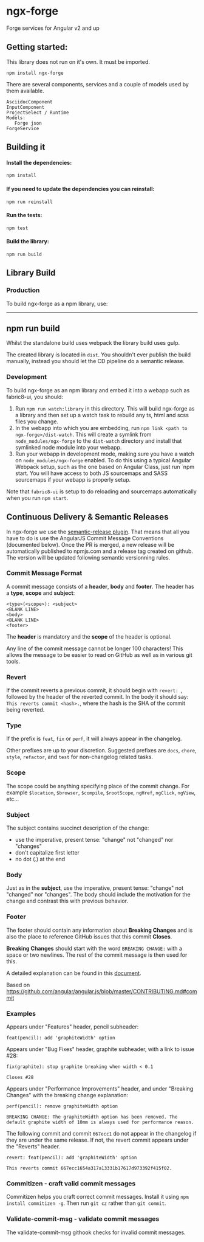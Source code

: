 # ngx-forge

Forge services for Angular v2 and up

## Getting started:

This library does not run on it's own. It must be imported. 

`npm install ngx-forge`

There are several components, services and a couple of models used by them available.

    AsciidocComponent    
    InputComponent
    ProjectSelect / Runtime
    Models:    
       Forge json
    ForgeService
  
## Building it 
 
#### Install the dependencies:
 
 `npm install`
 
#### If you need to update the dependencies you can reinstall:
 
 `npm run reinstall`
 
#### Run the tests:
 
 `npm test`
 
#### Build the library:
 
 `npm run build`
 
## Library Build

### Production

To build ngx-forge as a npm library, use:

----
npm run build
----

Whilst the standalone build uses webpack the library build uses gulp.

The created library is located in `dist`. You shouldn't ever publish the
build manually, instead you should let the CD pipeline do a semantic release.

### Development

To build ngx-forge as an npm library and embed it into a webapp such as
fabric8-ui, you should:

1. Run `npm run watch:library` in this directory. This will build ngx-forge as
a library and then set up a watch task to rebuild any ts, html and scss files you
change.
2. In the webapp into which you are embedding, run `npm link <path to ngx-forge>/dist-watch`.
This will create a symlink from `node_modules/ngx-forge` to the `dist-watch` directory
and install that symlinked node module into your webapp.
3. Run your webapp in development mode, making sure you have a watch on `node_modules/ngx-forge`
enabled. To do this using a typical Angular Webpack setup, such as the one based on Angular Class,
just run `npm start. You will have access to both JS sourcemaps and SASS sourcemaps if your webapp
is properly setup.

Note that `fabric8-ui` is setup to do reloading and sourcemaps automatically when you
run `npm start`.


## Continuous Delivery & Semantic Releases

In ngx-forge we use the [semantic-release plugin](https://github.com/semantic-release/semantic-release). That means 
that all you have to do is use the AngularJS Commit Message Conventions (documented below). Once the PR is merged, a new release will be automatically published to npmjs.com and a release tag
created on github. The version will be updated following semantic versionning rules.

### Commit Message Format

A commit message consists of a **header**, **body** and **footer**.  The header has a **type**, **scope** and **subject**:

```
<type>(<scope>): <subject>
<BLANK LINE>
<body>
<BLANK LINE>
<footer>
```

The **header** is mandatory and the **scope** of the header is optional.

Any line of the commit message cannot be longer 100 characters! This allows the message to be easier
to read on GitHub as well as in various git tools.

### Revert

If the commit reverts a previous commit, it should begin with `revert: `, followed by the header of the reverted commit. In the body it should say: `This reverts commit <hash>.`, where the hash is the SHA of the commit being reverted.

### Type

If the prefix is `feat`, `fix` or `perf`, it will always appear in the changelog.

Other prefixes are up to your discretion. Suggested prefixes are `docs`, `chore`, `style`, `refactor`, and `test` for non-changelog related tasks.

### Scope

The scope could be anything specifying place of the commit change. For example `$location`,
`$browser`, `$compile`, `$rootScope`, `ngHref`, `ngClick`, `ngView`, etc...

### Subject

The subject contains succinct description of the change:

* use the imperative, present tense: "change" not "changed" nor "changes"
* don't capitalize first letter
* no dot (.) at the end

### Body

Just as in the **subject**, use the imperative, present tense: "change" not "changed" nor "changes".
The body should include the motivation for the change and contrast this with previous behavior.

### Footer

The footer should contain any information about **Breaking Changes** and is also the place to
reference GitHub issues that this commit **Closes**.

**Breaking Changes** should start with the word `BREAKING CHANGE:` with a space or two newlines. The rest of the commit message is then used for this.

A detailed explanation can be found in this [document][commit-message-format].

Based on https://github.com/angular/angular.js/blob/master/CONTRIBUTING.md#commit

[commit-message-format]: https://docs.google.com/document/d/1QrDFcIiPjSLDn3EL15IJygNPiHORgU1_OOAqWjiDU5Y/edit#


### Examples

Appears under "Features" header, pencil subheader:

```
feat(pencil): add 'graphiteWidth' option
```

Appears under "Bug Fixes" header, graphite subheader, with a link to issue #28:

```
fix(graphite): stop graphite breaking when width < 0.1

Closes #28
```

Appears under "Performance Improvements" header, and under "Breaking Changes" with the breaking change explanation:

```
perf(pencil): remove graphiteWidth option

BREAKING CHANGE: The graphiteWidth option has been removed. The default graphite width of 10mm is always used for performance reason.
```

The following commit and commit `667ecc1` do not appear in the changelog if they are under the same release. If not, the revert commit appears under the "Reverts" header.

```
revert: feat(pencil): add 'graphiteWidth' option

This reverts commit 667ecc1654a317a13331b17617d973392f415f02.
```

### Commitizen - craft valid commit messages

Commitizen helps you craft correct commit messages. Install it using `npm install commitizen -g`. Then run `git cz` rather than `git commit`.

### Validate-commit-msg - validate commit messages

The validate-commit-msg githook checks for invalid commit messages.
